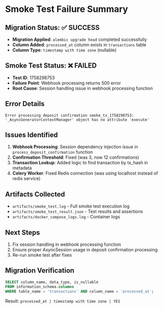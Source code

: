 # Smoke Test Failure Summary

## Migration Status: ✅ SUCCESS
- **Migration Applied**: `alembic upgrade head` completed successfully
- **Column Added**: `processed_at` column exists in `transactions` table
- **Column Type**: `timestamp with time zone` (nullable)

## Smoke Test Status: ❌ FAILED
- **Test ID**: 1758298753
- **Failure Point**: Webhook processing returns 500 error
- **Root Cause**: Session handling issue in webhook processing function

## Error Details
```
Error processing deposit confirmation smoke_tx_1758298753: '_AsyncGeneratorContextManager' object has no attribute 'execute'
```

## Issues Identified
1. **Webhook Processing**: Session dependency injection issue in `process_deposit_confirmation` function
2. **Confirmation Threshold**: Fixed (was 3, now 12 confirmations)
3. **Transaction Lookup**: Added logic to find transaction by tx_hash in metadata
4. **Celery Worker**: Fixed Redis connection (was using localhost instead of redis service)

## Artifacts Collected
- `artifacts/smoke_test.log` - Full smoke test execution log
- `artifacts/smoke_test_result.json` - Test results and assertions
- `artifacts/docker_compose_logs.log` - Container logs

## Next Steps
1. Fix session handling in webhook processing function
2. Ensure proper AsyncSession usage in deposit confirmation processing
3. Re-run smoke test after fixes

## Migration Verification
```sql
SELECT column_name, data_type, is_nullable 
FROM information_schema.columns 
WHERE table_name = 'transactions' AND column_name = 'processed_at';
```
Result: `processed_at | timestamp with time zone | YES`
